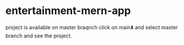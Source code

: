 # entertainment-mern-app
project is available on master braqnch click on main⬇️  and  select master branch and see the project.
